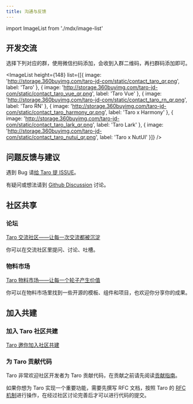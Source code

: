 ```yaml
---
title: 沟通与反馈
---
```


import ImageList from './mdx/image-list'

## 开发交流

选择下列对应的群，使用微信扫码添加，会收到入群二维码，再扫群码添加即可。

<ImageList
  height={148}
  list={[{
    image: 'http://storage.360buyimg.com/taro-jd-com/static/contact_taro_qr.png',
    label: 'Taro'
  }, {
    image: 'http://storage.360buyimg.com/taro-jd-com/static/contact_taro_vue_qr.png',
    label: 'Taro Vue'
  }, {
    image: 'http://storage.360buyimg.com/taro-jd-com/static/contact_taro_rn_qr.png',
    label: 'Taro RN'
  }, {
    image: 'http://storage.360buyimg.com/taro-jd-com/static/contact_taro_harmony_qr.png',
    label: 'Taro x Harmony'
  }, {
    image: 'http://storage.360buyimg.com/taro-jd-com/static/contact_taro_lark_qr.png',
    label: 'Taro Lark'
  }, {
    image: 'http://storage.360buyimg.com/taro-jd-com/static/contact_taro_nutui_qr.png',
    label: 'Taro x NutUI'
  }]}
/>

## 问题反馈与建议

遇到 Bug 请[给 Taro 提 ISSUE](https://nervjs.github.io/taro-issue-helper/)。

有疑问或想法请到 [Github Discussion](https://github.com/NervJS/taro/discussions) 讨论。

## 社区共享

### 论坛

[Taro 交流社区——让每一次交流都被沉淀](https://taro-club.jd.com/)

你可以在交流社区里提问、讨论、吐槽。

### 物料市场

[Taro 物料市场——让每一个轮子产生价值](https://taro-ext.jd.com/)

你可以在物料市场里找到一些开源的模板、组件和项目，也欢迎你分享你的成果。

## 加入共建

### 加入 Taro 社区共建

[Taro 邀你加入社区共建](https://github.com/NervJS/taro/issues/4714)

### 为 Taro 贡献代码

Taro 非常欢迎社区开发者为 Taro 贡献代码，在贡献之前请先阅读[贡献指南](/docs/CONTRIBUTING)。

如果你想为 Taro 实现一个重要功能，需要先撰写 RFC  文档，按照 Taro 的 [RFC 机制](https://github.com/NervJS/taro-rfcs)进行操作，在经过社区讨论完善后才可以进行代码的提交。

